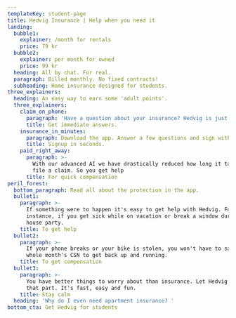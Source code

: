 ```yaml
---
templateKey: student-page
title: Hedvig Insurance | Help when you need it
landing:
  bubble1:
    explainer: /month for rentals
    price: 79 kr
  bubble2:
    explainer: per month for owned
    price: 99 kr
  heading: All by chat. For real.
  paragraph: Billed monthly. No fixed contracts!
  subheading: Home insurance designed for students.
three_explainers:
  heading: An easy way to earn some 'adult points'.
  three_explainers:
    claim_on_phone:
      paragraph: 'Have a question about your insurance? Hedvig is just a tap away. '
      title: Get immediate answers.
    insurance_in_minutes:
      paragraph: Download the app. Answer a few questions and sign with mobile BankID.
      title: Signup in seconds.
    paid_right_away:
      paragraph: >-
        With our advanced AI we have drastically reduced how long it take to
        file a claim. So you get help 
      title: For quick compensation
peril_forest:
  bottom_paragraph: Read all about the protection in the app.
  bullet1:
    paragraph: >-
      If something were to happen it's easy to get help with Hedvig. For
      instance, if you get sick while on vacation or break a window during a
      house party.
    title: To get help
  bullet2:
    paragraph: >-
      If your phone breaks or your bike is stolen, you won't have to sacrifice a
      whole month's CSN to get back up and running.
    title: To get compensation
  bullet3:
    paragraph: >-
      You have better things to worry about than insurance. Let Hedvig handle
      that part. It's fast, easy and fun.
    title: Stay calm
  heading: 'Why do I even need apartment insurance? '
bottom_cta: Get Hedvig for students
---
```


